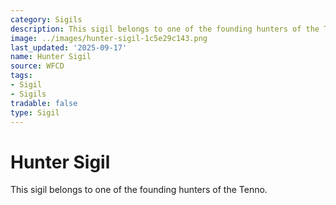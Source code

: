 ```yaml
---
category: Sigils
description: This sigil belongs to one of the founding hunters of the Tenno.
image: ../images/hunter-sigil-1c5e29c143.png
last_updated: '2025-09-17'
name: Hunter Sigil
source: WFCD
tags:
- Sigil
- Sigils
tradable: false
type: Sigil
---
```


# Hunter Sigil

This sigil belongs to one of the founding hunters of the Tenno.

